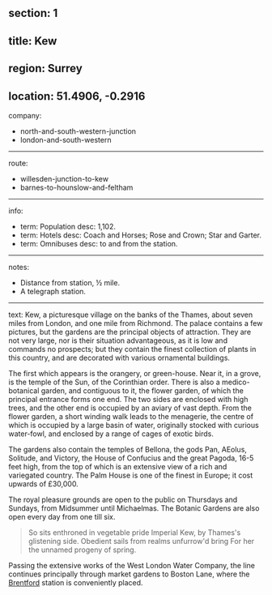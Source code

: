 section: 1
----
title: Kew
----
region: Surrey
----
location: 51.4906, -0.2916
----
company:
- north-and-south-western-junction
- london-and-south-western
----
route:
- willesden-junction-to-kew
- barnes-to-hounslow-and-feltham
----
info:
- term: Population
  desc: 1,102.
- term: Hotels
  desc: Coach and Horses; Rose and Crown; Star and Garter.
- term: Omnibuses
  desc: to and from the station.
----
notes:
- Distance from station, ½ mile.
- A telegraph station.
----
text: Kew, a picturesque village on the banks of the Thames, about seven miles from London, and one mile from Richmond. The palace contains a few pictures, but the gardens are the principal objects of attraction. They are not very large, nor is their situation advantageous, as it is low and commands no prospects; but they contain the finest collection of plants in this country, and are decorated with various ornamental buildings.

The first which appears is the orangery, or green-house. Near it, in a grove, is the temple of the Sun, of the Corinthian order. There is also a medico-botanical garden, and contiguous to it, the flower garden, of which the principal entrance forms one end. The two sides are enclosed with high trees, and the other end is occupied by an aviary of vast depth. From the flower garden, a short winding walk leads to the menagerie, the centre of which is occupied by a large basin of water, originally stocked with curious water-fowl, and enclosed by a range of cages of exotic birds.

The gardens also contain the temples of Bellona, the gods Pan, AEolus, Solitude, and Victory, the House of Confucius and the great Pagoda, 16-5 feet high, from the top of which is an extensive view of a rich and variegated country. The Palm House is one of the finest in Europe; it cost upwards of £30,000.

The royal pleasure grounds are open to the public on Thursdays and Sundays, from Midsummer until Michaelmas. The Botanic Gardens are also open every day from one till six.

> So sits enthroned in vegetable pride
> Imperial Kew, by Thames's glistening side.
> Obedient sails from realms unfurrow'd bring
> For her the unnamed progeny of spring.

Passing the extensive works of the West London Water Company, the line continues principally through market gardens to Boston Lane, where the [Brentford](/stations/brentford) station is conveniently placed.
